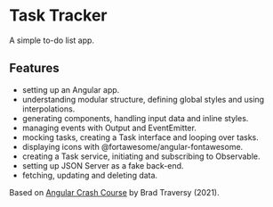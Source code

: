 # Task Tracker

A simple to-do list app.

<!-- <p align="center">
        <img src="screenshot.png">
</p> -->

## Features

- setting up an Angular app.
- understanding modular structure, defining global styles and using interpolations.
- generating components, handling input data and inline styles.
- managing events with Output and EventEmitter.
- mocking tasks, creating a Task interface and looping over tasks.
- displaying icons with @fortawesome/angular-fontawesome.
- creating a Task service, initiating and subscribing to Observable.
- setting up JSON Server as a fake back-end.
- fetching, updating and deleting data.

Based on [Angular Crash Course](https://www.youtube.com/watch?v=3dHNOWTI7H8) by Brad Traversy (2021).
